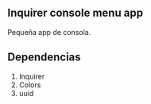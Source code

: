 ## Inquirer console menu app

Pequeña app de consola.

## Dependencias

1. Inquirer
2. Colors
3. uuid

